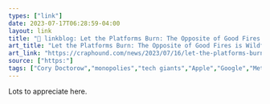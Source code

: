 ```yaml
---
types: ["link"]
date: 2023-07-17T06:28:59-04:00
layout: link
title: "🔗 linkblog: Let the Platforms Burn: The Opposite of Good Fires is Wildfires | Cory Doctorow's craphound.com'"
art_title: "Let the Platforms Burn: The Opposite of Good Fires is Wildfires | Cory Doctorow's craphound.com"
art_link: "https://craphound.com/news/2023/07/16/let-the-platforms-burn-the-opposite-of-good-fires-is-wildfires/"
source: ["https:"]
tags: ["Cory Doctorow","monopolies","tech giants","Apple","Google","Meta","Facebook","interoperability","privacy"]
---
```

Lots to appreciate here.  
 
